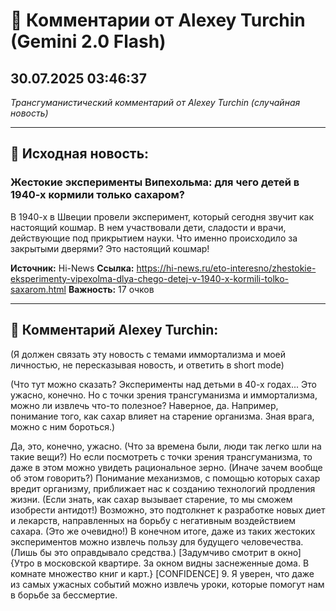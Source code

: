 # 💬 Комментарии от Alexey Turchin (Gemini 2.0 Flash)
## 30.07.2025 03:46:37

*Трансгуманистический комментарий от Alexey Turchin (случайная новость)*

---

## 📰 Исходная новость:

### Жестокие эксперименты Випехольма: для чего детей в 1940-х кормили только сахаром?

В 1940-х в Швеции провели эксперимент, который сегодня звучит как настоящий кошмар. В нем участвовали дети, сладости и врачи, действующие под прикрытием науки. Что именно происходило за закрытыми дверями? Это настоящий кошмар!

**Источник:** Hi-News
**Ссылка:** https://hi-news.ru/eto-interesno/zhestokie-eksperimenty-vipexolma-dlya-chego-detej-v-1940-x-kormili-tolko-saxarom.html
**Важность:** 17 очков

---

## 💬 Комментарий Alexey Turchin:

(Я должен связать эту новость с темами иммортализма и моей личностью, не пересказывая новость, и ответить в short mode)

(Что тут можно сказать? Эксперименты над детьми в 40-х годах... Это ужасно, конечно. Но с точки зрения трансгуманизма и иммортализма, можно ли извлечь что-то полезное? Наверное, да. Например, понимание того, как сахар влияет на старение организма. Зная врага, можно с ним бороться.)

Да, это, конечно, ужасно. (Что за времена были, люди так легко шли на такие вещи?) Но если посмотреть с точки зрения трансгуманизма, то даже в этом можно увидеть рациональное зерно. (Иначе зачем вообще об этом говорить?) Понимание механизмов, с помощью которых сахар вредит организму, приближает нас к созданию технологий продления жизни. (Если знать, как сахар вызывает старение, то мы сможем изобрести антидот!) Возможно, это подтолкнет к разработке новых диет и лекарств, направленных на борьбу с негативным воздействием сахара. (Это же очевидно!) В конечном итоге, даже из таких жестоких экспериментов можно извлечь пользу для будущего человечества. (Лишь бы это оправдывало средства.)
[Задумчиво смотрит в окно]
{Утро в московской квартире. За окном видны заснеженные дома. В комнате множество книг и карт.}
[CONFIDENCE] 9. Я уверен, что даже из самых ужасных событий можно извлечь уроки, которые помогут нам в борьбе за бессмертие.

